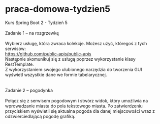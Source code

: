 # praca-domowa-tydzien5
Kurs Spring Boot 2 - Tydzień 5
<br><br>
<bold>Zadanie 1 – na rozgrzewkę</bold><br><br>
Wybierz usługę, która zwraca kolekcje. Możesz użyć, któregoś z tych serwisów:<br>
https://github.com/public-apis/public-apis<br>
Następnie skomunikuj się z usługą poprzez wykorzystanie klasy RestTemplate.<br>
Z wykorzystaniem swojego ulubionego narzędzia do tworzenia GUI wyświetl wszystkie dane we formie tabelarycznej.
<br><br><br>
<bold>Zadanie 2 – pogodynka</bold><br><br>
Połącz się z serwisem pogodowym i stwórz widok, który umożliwia na wprowadzanie miasta do pola tekstowego miasta. Po zatwierdzeniu przyciskiem wyświetli się aktualna pogoda dla danej miejscowości wraz z odzwierciedlającą pogodę grafiką.<br>
